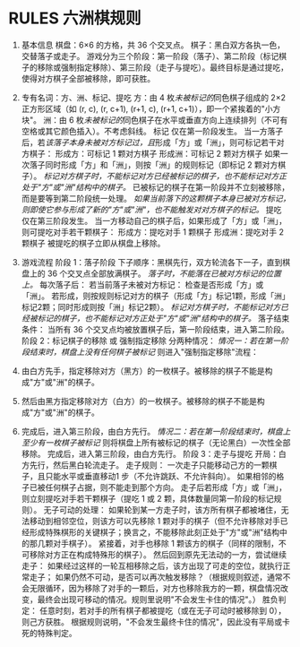 # RULES 六洲棋规则

1. 基本信息
棋盘：6×6 的方格，共 36 个交叉点。
棋子：黑白双方各执一色，交替落子或走子。
游戏分为三个阶段：第一阶段（落子）、第二阶段（标记棋子的移除或强制指定移除）、第三阶段（走子与提吃）。最终目标是通过提吃，使得对方棋子全部被移除，即可获胜。

2. 专有名词：方、洲、标记、提吃
方：由 4 枚*未被标记的*同色棋子组成的 2×2 正方形区域（如 (r, c), (r, c+1), (r+1, c), (r+1, c+1)），即一个紧挨着的"小方块"。
洲：由 6 枚*未被标记的*同色棋子在水平或垂直方向上连续排列（不可有空格或其它颜色插入）。不考虑斜线。
标记
仅在第一阶段发生。
当一方落子后，若*该落子本身未被对方标记过，且*形成「方」或「洲」，则可标记若干对方棋子：
形成方：可标记 1 颗对方棋子
形成洲：可标记 2 颗对方棋子
如果一次落子同时形成「方」和「洲」，则按「洲」的规则标记（即标记 2 颗对方棋子）。
*标记对方棋子时，不能标记对方已经被标记的棋子，也不能标记对方正处于"方"或"洲"结构中的棋子。*
已被标记的棋子在第一阶段并不立刻被移除，而是要等到第二阶段统一处理。
*如果当前落下的这颗棋子本身已被对方标记，则即使它参与形成了新的"方"或"洲"，也不能触发对对方棋子的标记。*
提吃
仅在第三阶段发生。
当一方移动自己的棋子后，如果形成了「方」或「洲」，则可提吃对手若干颗棋子：
形成方：提吃对手 1 颗棋子
形成洲：提吃对手 2 颗棋子
被提吃的棋子立即从棋盘上移除。
3. 游戏流程
阶段 1：落子阶段
下子顺序：黑棋先行，双方轮流各下一子，直到棋盘上的 36 个交叉点全部放满棋子。
*落子时，不能落在已被对方标记的位置上。*
每次落子后：
若当前落子未被对方标记：
检查是否形成「方」或「洲」。
若形成，则按规则标记对方的棋子（形成「方」标记1颗，形成「洲」标记2颗；同时形成则按「洲」标记2颗）。
*标记对方棋子时，不能标记对方已经被标记的棋子，也不能标记对方正处于"方"或"洲"结构中的棋子。*
落子结束条件：
当所有 36 个交叉点均被放置棋子后，第一阶段结束，进入第二阶段。
阶段 2：标记棋子的移除 或 强制指定移除
分两种情况：
*情况一：若在第一阶段结束时，棋盘上没有任何棋子被标记*
则进入"强制指定移除"流程：
1. 由白方先手，指定移除对方（黑方）的一枚棋子。被移除的棋子不能是构成"方"或"洲"的棋子。
2. 然后由黑方指定移除对方（白方）的一枚棋子。被移除的棋子不能是构成"方"或"洲"的棋子。
3. 完成后，进入第三阶段，由白方先行。
*情况二：若在第一阶段结束时，棋盘上至少有一枚棋子被标记*
则将棋盘上所有被标记的棋子（无论黑白）一次性全部移除。
完成后，进入第三阶段，由白方先行。
阶段 3：走子与提吃
开局：白方先行，然后黑白轮流走子。
走子规则：
一次走子只能移动己方的一颗棋子，且只能水平或垂直移动1 步（不允许跳跃、不允许斜向）。
如果相邻的格子已被任何棋子占据，则不能走到那个方向。
走子后若形成「方」或「洲」，则立刻提吃对手若干颗棋子（提吃 1 或 2 颗，具体数量同第一阶段的标记规则）。
无子可动的处理：
如果轮到某一方走子时，该方所有棋子都被堵住，无法移动到相邻空位，则该方可以先移除 1 颗对手的棋子（但不允许移除对手已经形成特殊棋形的关键棋子；换言之，不能移除此刻正处于"方"或"洲"结构中的那几颗对手棋子）。
紧接着，对手也移除 1 颗该方的棋子（同样的限制，不可移除对方正在构成特殊形的棋子）。
然后回到原先无法动的一方，尝试继续走子：
如果经过这样的一轮互相移除之后，该方出现了可走的空位，就执行正常走子；
如果仍然不可动，是否可以再次触发移除？（根据规则叙述，通常不会无限循环，因为移除了对手的一颗后，对方也移除我方的一颗，棋盘情况改变，最终会出现可移动的情况。规则里说明"不会发生卡住的情况"。）
胜负判定：
任意时刻，若对手的所有棋子都被提吃（或在无子可动时被移除到 0），则己方获胜。
根据规则说明，"不会发生最终卡住的情况"，因此没有平局或卡死的特殊判定。



